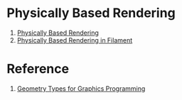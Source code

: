 # Physically Based Rendering

1. [Physically Based Rendering](https://www.pbr-book.org/3ed-2018/contents)
1. [Physically Based Rendering in Filament](https://google.github.io/filament/Filament.html)

# Reference

1. [Geometry Types for Graphics Programming](https://www.cs.cornell.edu/~asampson/media/papers/gator-oopsla2020-preprint.pdf)

